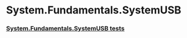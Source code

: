 # System.Fundamentals.SystemUSB
### [System.Fundamentals.SystemUSB tests](testref/system-fundamentals-systemusb-tests.md)

